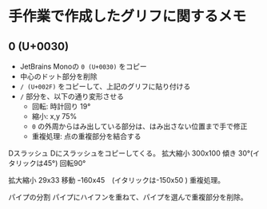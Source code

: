 # 手作業で作成したグリフに関するメモ

## 0 (U+0030)

- JetBrains Monoの `0 (U+0030)` をコピー
- 中心のドット部分を削除
- `/ (U+002F)` をコピーして、上記のグリフに貼り付ける
- `/` 部分を、以下の通り変形させる
  - 回転: 時計回り 19°
  - 縮小: x,y 75%
  - `0` の外周からはみ出している部分は、はみ出さない位置まで手で修正
  - 重複処理: 点の重複部分を結合する


Dスラッシュ
Dにスラッシュをコピーしてくる。
拡大縮小 300x100
傾き 30°(イタリックは45°)
回転90°

拡大縮小 29x33
移動 ｰ160x45　(イタリックは-150x50 )
重複処理。


パイプの分割
パイプにハイフンを重ねて、パイプを選んで重複部分を削除。


